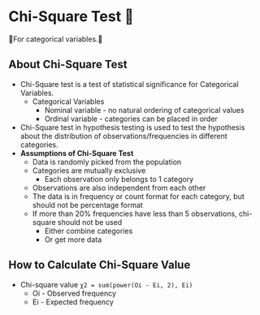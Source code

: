 # Chi-Square Test 🔮

💖For categorical variables.💖

## About Chi-Square Test
* Chi-Square test is a test of statistical significance for Categorical Variables.
  * Categorical Variables
    * Nominal variable - no natural ordering of categorical values
    * Ordinal variable - categories can be placed in order
* Chi-Square test in hypothesis testing is used to test the hypothesis about the distribution of observations/frequencies in different categories.
* <b>Assumptions of Chi-Square Test</b>
  * Data is randomly picked from the population
  * Categories are mutually exclusive
    * Each observation only belongs to 1 category
  * Observations are also independent from each other
  * The data is in frequency or count format for each category, but should not be percentage format
  * If more than 20% frequencies have less than 5 observations, chi-square should not be used
    * Either combine categories
    * Or get more data

## How to Calculate Chi-Square Value
* Chi-square value `χ2 = sum(power(Oi - Ei, 2), Ei)`
  * Oi - Observed frequency
  * Ei - Expected frequency
